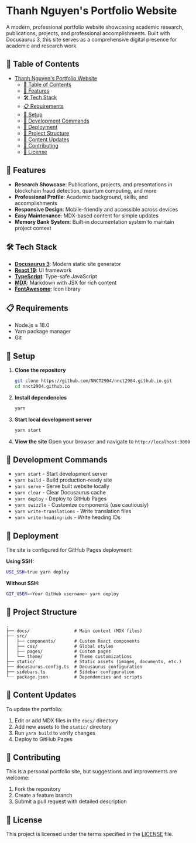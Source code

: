 # Thanh Nguyen's Portfolio Website

A modern, professional portfolio website showcasing academic research, publications, projects, and professional accomplishments. Built with Docusaurus 3, this site serves as a comprehensive digital presence for academic and research work.

## 📑 Table of Contents
- [Thanh Nguyen's Portfolio Website](#thanh-nguyens-portfolio-website)
  - [📑 Table of Contents](#-table-of-contents)
  - [🚀 Features](#-features)
  - [🛠️ Tech Stack](#️-tech-stack)
  - [📋 Requirements](#-requirements)
  - [🔧 Setup](#-setup)
  - [📝 Development Commands](#-development-commands)
  - [🚢 Deployment](#-deployment)
  - [📂 Project Structure](#-project-structure)
  - [🔄 Content Updates](#-content-updates)
  - [🤝 Contributing](#-contributing)
  - [📄 License](#-license)

## 🚀 Features

- **Research Showcase**: Publications, projects, and presentations in blockchain fraud detection, quantum computing, and more
- **Professional Profile**: Academic background, skills, and accomplishments
- **Responsive Design**: Mobile-friendly and accessible across devices
- **Easy Maintenance**: MDX-based content for simple updates
- **Memory Bank System**: Built-in documentation system to maintain project context

## 🛠️ Tech Stack

- **[Docusaurus 3](https://docusaurus.io/)**: Modern static site generator
- **[React 19](https://reactjs.org/)**: UI framework
- **[TypeScript](https://www.typescriptlang.org/)**: Type-safe JavaScript
- **[MDX](https://mdxjs.com/)**: Markdown with JSX for rich content
- **[FontAwesome](https://fontawesome.com/)**: Icon library

## 📋 Requirements

- Node.js ≥ 18.0
- Yarn package manager
- Git

## 🔧 Setup

1. **Clone the repository**
   ```bash
   git clone https://github.com/NNCT2904/nnct2904.github.io.git
   cd nnct2904.github.io
   ```

2. **Install dependencies**
   ```bash
   yarn
   ```

3. **Start local development server**
   ```bash
   yarn start
   ```

4. **View the site**
   Open your browser and navigate to `http://localhost:3000`

## 📝 Development Commands

- `yarn start` - Start development server
- `yarn build` - Build production-ready site
- `yarn serve` - Serve built website locally
- `yarn clear` - Clear Docusaurus cache
- `yarn deploy` - Deploy to GitHub Pages
- `yarn swizzle` - Customize components (use cautiously)
- `yarn write-translations` - Write translation files
- `yarn write-heading-ids` - Write heading IDs

## 🚢 Deployment

The site is configured for GitHub Pages deployment:

**Using SSH:**
```bash
USE_SSH=true yarn deploy
```

**Without SSH:**
```bash
GIT_USER=<Your GitHub username> yarn deploy
```

## 📂 Project Structure

```
.
├── docs/                 # Main content (MDX files)
├── src/
│   ├── components/       # Custom React components
│   ├── css/              # Global styles
│   ├── pages/            # Custom pages
│   └── theme/            # Theme customizations
├── static/               # Static assets (images, documents, etc.)
├── docusaurus.config.ts  # Docusaurus configuration
├── sidebars.ts           # Sidebar configuration
└── package.json          # Dependencies and scripts
```

## 🔄 Content Updates

To update the portfolio:

1. Edit or add MDX files in the `docs/` directory
2. Add new assets to the `static/` directory
3. Run `yarn build` to verify changes
4. Deploy to GitHub Pages

## 🤝 Contributing

This is a personal portfolio site, but suggestions and improvements are welcome:

1. Fork the repository
2. Create a feature branch
3. Submit a pull request with detailed description

## 📄 License

This project is licensed under the terms specified in the [LICENSE](LICENSE) file.

